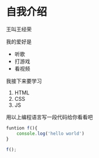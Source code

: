 # 自我介绍

王叫王经荣

我的爱好是
* 听歌
* 打游戏
* 看视频

我接下来要学习

1. HTML
2. CSS
3. JS

用以上编程语言写一段代码给你看看吧

```javascript
funtion f(){
    console.log('hello world')
}

f();
```
